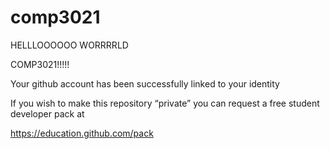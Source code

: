 # comp3021

HELLLOOOOOO WORRRRLD

COMP3021!!!!!

Your github account has been successfully linked to your identity

If you wish to make this repository “private” you can request a free student developer pack at

https://education.github.com/pack
